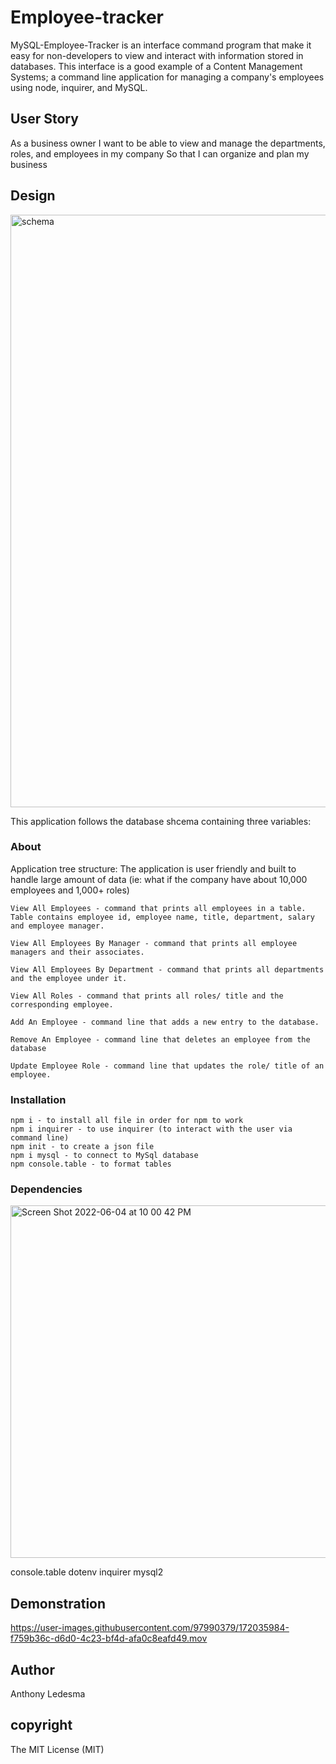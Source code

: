# Employee-tracker

MySQL-Employee-Tracker is an interface command program that make it easy for non-developers to view and interact with information stored in databases. This interface is a good example of a Content Management Systems; a command line application for managing a company's employees using node, inquirer, and MySQL.

## User Story 
As a business owner I want to be able to view and manage the departments, roles, and employees in my company So that I can organize and plan my business

## Design
<img width="948" alt="schema" src="https://user-images.githubusercontent.com/97990379/172035722-9b382812-b8d9-49bb-bc43-c8e147d76812.png">


This application follows the database shcema containing three variables:

### About
Application tree structure: The application is user friendly and built to handle large amount of data (ie: what if the company have about 10,000 employees and 1,000+ roles)

    View All Employees - command that prints all employees in a table. Table contains employee id, employee name, title, department, salary and employee manager.

    View All Employees By Manager - command that prints all employee managers and their associates.

    View All Employees By Department - command that prints all departments and the employee under it.

    View All Roles - command that prints all roles/ title and the corresponding employee.

    Add An Employee - command line that adds a new entry to the database.

    Remove An Employee - command line that deletes an employee from the database

    Update Employee Role - command line that updates the role/ title of an employee.
    
### Installation 


    npm i - to install all file in order for npm to work
    npm i inquirer - to use inquirer (to interact with the user via command line)
    npm init - to create a json file
    npm i mysql - to connect to MySql database
    npm console.table - to format tables
    
### Dependencies


<img width="564" alt="Screen Shot 2022-06-04 at 10 00 42 PM" src="https://user-images.githubusercontent.com/97990379/172035848-c363b756-fcde-4e7a-9c6e-5f7e4febfaee.png">


console.table
dotenv
inquirer
mysql2

## Demonstration
https://user-images.githubusercontent.com/97990379/172035984-f759b36c-d6d0-4c23-bf4d-afa0c8eafd49.mov

## Author
Anthony Ledesma

## copyright 
The MIT License (MIT)






